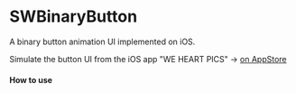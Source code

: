 SWBinaryButton
==============

A binary button animation UI implemented on iOS.

Simulate the button UI from the iOS app "WE HEART PICS" -> [on AppStore](https://itunes.apple.com/en/app/we-heart-pics/id488515478?mt=8)

#### How to use
